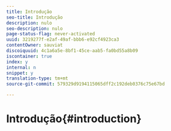 ```yaml
---
title: Introdução
seo-title: Introdução
description: nulo
seo-description: nulo
page-status-flag: never-activated
uuid: 3219277f-e2af-49af-bbb6-e92cf4923ca3
contentOwner: sauviat
discoiquuid: 4c1a6a5e-8bf1-45ce-aab5-fa0bd55a8b09
iscontainer: true
index: y
internal: n
snippet: y
translation-type: tm+mt
source-git-commit: 579329d9194115065dff2c192deb0376c75e67bd

---
```



# Introdução{#introduction}

